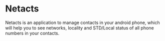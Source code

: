 # Netacts
Netacts is an application to manage contacts in your android phone, which will help you to see networks, locality and STD/Local status of all phone numbers in your contacts. 
